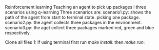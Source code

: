 Reinforcement learning 
Teaching an agent to pick up packages i three scenarios using q-learning 
Three scenarios are:
    scenario1.py: shows the path of the agent from start to terminal state. picking one package.
    scenario2.py: the agent collects three packages in the environment.
    scenario3.py: the aget collect three packages marked red, green and blue respectively.

Clone all files 
1: If using terminal first run _make install_: then _make run_: